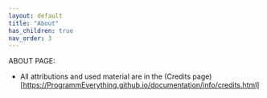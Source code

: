 ```yaml
---
layout: default
title: "About"
has_children: true
nav_order: 3
---
```

ABOUT PAGE:
- All attributions and used material are in the (Credits page)[https://ProgrammEverything.github.io/documentation/info/credits.html]
